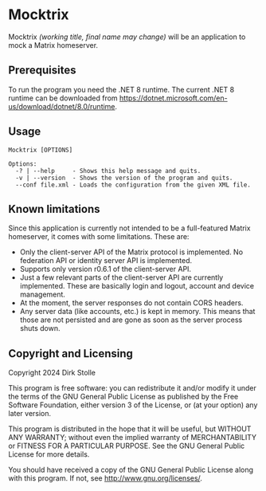 # Mocktrix

Mocktrix _(working title, final name may change)_ will be an application to mock
a Matrix homeserver.

## Prerequisites

To run the program you need the .NET 8 runtime.
The current .NET 8 runtime can be downloaded from
<https://dotnet.microsoft.com/en-us/download/dotnet/8.0/runtime>.

## Usage

```
Mocktrix [OPTIONS]

Options:
  -? | --help     - Shows this help message and quits.
  -v | --version  - Shows the version of the program and quits.
  --conf file.xml - Loads the configuration from the given XML file.
```

## Known limitations

Since this application is currently not intended to be a full-featured Matrix
homeserver, it comes with some limitations. These are:

* Only the client-server API of the Matrix protocol is implemented. No
  federation API or identity server API is implemented.
* Supports only version r0.6.1 of the client-server API.
* Just a few relevant parts of the client-server API are currently implemented.
  These are basically login and logout, account and device management.
* At the moment, the server responses do not contain CORS headers.
* Any server data (like accounts, etc.) is kept in memory. This means that those
  are not persisted and are gone as soon as the server process shuts down.

## Copyright and Licensing

Copyright 2024  Dirk Stolle

This program is free software: you can redistribute it and/or modify
it under the terms of the GNU General Public License as published by
the Free Software Foundation, either version 3 of the License, or
(at your option) any later version.

This program is distributed in the hope that it will be useful,
but WITHOUT ANY WARRANTY; without even the implied warranty of
MERCHANTABILITY or FITNESS FOR A PARTICULAR PURPOSE.  See the
GNU General Public License for more details.

You should have received a copy of the GNU General Public License
along with this program.  If not, see <http://www.gnu.org/licenses/>.
